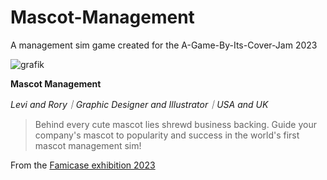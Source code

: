 # Mascot-Management
A management sim game created for the A-Game-By-Its-Cover-Jam 2023

![grafik](https://github.com/Milchreis/Mascot-Management/assets/544436/6587fb1f-bf0a-4393-b8d3-45114ebf89ab)

**Mascot Management**

*Levi and Rory｜Graphic Designer and Illustrator｜USA and UK*

> Behind every cute mascot lies shrewd business backing. Guide your company's mascot to popularity and success in the world's first mascot management sim!

From the [Famicase exhibition 2023](https://famicase.com/23/index.html)
